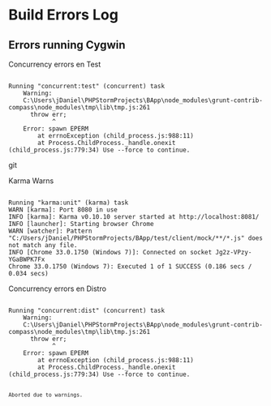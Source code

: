 Build Errors Log
================

Errors running Cygwin
---------------------

Concurrency errors en Test

<p><code>
Running "concurrent:test" (concurrent) task
    Warning:
    C:\Users\jDaniel\PHPStormProjects\BApp\node_modules\grunt-contrib-compass\node_modules\tmp\lib\tmp.js:261
      throw err;
            ^
    Error: spawn EPERM
        at errnoException (child_process.js:988:11)
        at Process.ChildProcess._handle.onexit (child_process.js:779:34) Use --force to continue.
</code></p>git


Karma Warns

<p><code>
Running "karma:unit" (karma) task
WARN [karma]: Port 8080 in use
INFO [karma]: Karma v0.10.10 server started at http://localhost:8081/
INFO [launcher]: Starting browser Chrome
WARN [watcher]: Pattern "C:/Users/jDaniel/PHPStormProjects/BApp/test/client/mock/**/*.js" does not match any file.
INFO [Chrome 33.0.1750 (Windows 7)]: Connected on socket Jg2z-VPzy-YGaBWPK7Fx
Chrome 33.0.1750 (Windows 7): Executed 1 of 1 SUCCESS (0.186 secs / 0.034 secs)
</code></p>


Concurrency errors en Distro

<p><code>
Running "concurrent:dist" (concurrent) task
    Warning:
    C:\Users\jDaniel\PHPStormProjects\BApp\node_modules\grunt-contrib-compass\node_modules\tmp\lib\tmp.js:261
      throw err;
            ^
    Error: spawn EPERM
        at errnoException (child_process.js:988:11)
        at Process.ChildProcess._handle.onexit (child_process.js:779:34) Use --force to continue.

    Aborted due to warnings.
</code></p>
